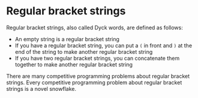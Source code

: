# Regular bracket strings
Regular bracket strings, also called Dyck words, are defined as follows:
- An empty string is a regular bracket string
- If you have a regular bracket string, you can put a `(` in front and `)` at the end of the string to make another regular bracket string
- If you have two regular bracket strings, you can concatenate them together to make another regular bracket string

There are many competitive programming problems about regular bracket strings. Every competitive programming problem about regular bracket strings is a novel snowflake.
